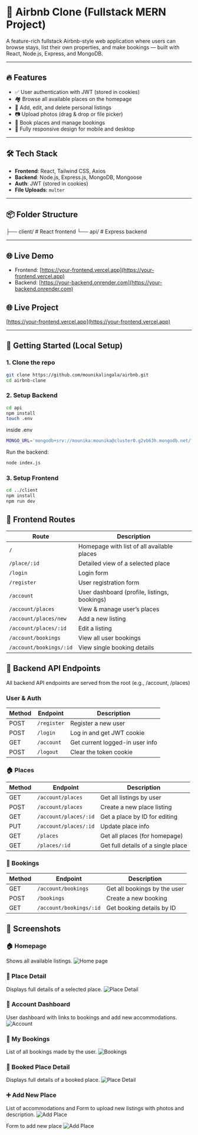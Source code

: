 # 🏡 Airbnb Clone (Fullstack MERN Project)

A feature-rich fullstack Airbnb-style web application where users can browse stays, list their own properties, and make bookings — built with React, Node.js, Express, and MongoDB.

---

## 🔥 Features

- ✅ User authentication with JWT (stored in cookies)
- 🏘️ Browse all available places on the homepage
- 📝 Add, edit, and delete personal listings
- 📷 Upload photos (drag & drop or file picker)
- 📅 Book places and manage bookings
- 📱 Fully responsive design for mobile and desktop

---

## 🛠 Tech Stack

- **Frontend**: React, Tailwind CSS, Axios
- **Backend**: Node.js, Express.js, MongoDB, Mongoose
- **Auth**: JWT (stored in cookies)
- **File Uploads**: `multer`

---

## 📦 Folder Structure

├── client/ # React frontend
└── api/ # Express backend


---

## 🌐 Live Demo

- Frontend: [https://your-frontend.vercel.app](https://your-frontend.vercel.app)
- Backend: [https://your-backend.onrender.com](https://your-backend.onrender.com)

## 🌐 Live Project

[https://your-frontend.vercel.app](https://your-frontend.vercel.app)

---

## 🚀 Getting Started (Local Setup)

### 1. Clone the repo

```bash
git clone https://github.com/mounikalingala/airbnb.git
cd airbnb-clone
```
### 2. Setup Backend

```bash
cd api
npm install
touch .env
```

inside .env
```bash
MONGO_URL='mongodb+srv://mounika:mounika@cluster0.g2vb63h.mongodb.net/?retryWrites=true&w=majority&appName=Cluster0'
``` 

Run the backend:

```bash
node index.js
```

### 3. Setup Frontend

```bash
cd ../client
npm install
npm run dev
```

## 🧭 Frontend Routes


| Route                   | Description                                  |
| ----------------------- | -------------------------------------------- |
| `/`                     | Homepage with list of all available places   |
| `/place/:id`            | Detailed view of a selected place            |
| `/login`                | Login form                                   |
| `/register`             | User registration form                       |
| `/account`              | User dashboard (profile, listings, bookings) |
| `/account/places`       | View & manage user’s places                  |
| `/account/places/new`   | Add a new listing                            |
| `/account/places/:id`   | Edit a listing                               |
| `/account/bookings`     | View all user bookings                       |
| `/account/bookings/:id` | View single booking details                  |

## 📡 Backend API Endpoints

All backend API endpoints are served from the root (e.g., /account, /places)

### User & Auth

| Method | Endpoint    | Description                     |
| ------ | ----------- | ------------------------------- |
| POST   | `/register` | Register a new user             |
| POST   | `/login`    | Log in and get JWT cookie       |
| GET    | `/account`  | Get current logged-in user info |
| POST   | `/logout`   | Clear the token cookie          |

### 🏠 Places

| Method | Endpoint              | Description                        |
| ------ | --------------------- | ---------------------------------- |
| GET    | `/account/places`     | Get all listings by user           |
| POST   | `/account/places`     | Create a new place listing         |
| GET    | `/account/places/:id` | Get a place by ID for editing      |
| PUT    | `/account/places/:id` | Update place info                  |                   |
| GET    | `/places`             | Get all places (for homepage)      |
| GET    | `/places/:id`         | Get full details of a single place |

### 📆 Bookings

| Method | Endpoint                | Description                  |
| ------ | ----------------------- | ---------------------------- |
| GET    | `/account/bookings`     | Get all bookings by the user |
| POST   | `/bookings`             | Create a new booking         |
| GET    | `/account/bookings/:id` | Get booking details by ID    |

## 📸 Screenshots

### 🏠 Homepage

Shows all available listings.
![Home page](https://res.cloudinary.com/dblomc9cr/image/upload/v1753864743/Screenshot_2025-07-30_140625_wzkvgf.png)

### 🏡 Place Detail

Displays full details of a selected place.
![Place Detail](https://res.cloudinary.com/dblomc9cr/image/upload/v1753864936/Screenshot_2025-07-30_141155_pufwqw.png)

### 👤 Account Dashboard

User dashboard with links to bookings and add new accommodations.
![Account](https://res.cloudinary.com/dblomc9cr/image/upload/v1753865059/Screenshot_2025-07-30_141404_kjy1rl.png)

### 📆 My Bookings

List of all bookings made by the user.
![Bookings](https://res.cloudinary.com/dblomc9cr/image/upload/v1753865305/Screenshot_2025-07-30_141807_a78dvk.png)

### 🏡 Booked Place Detail

Displays full details of a booked place.
![Place Detail](https://res.cloudinary.com/dblomc9cr/image/upload/v1753865664/Screenshot_2025-07-30_142406_yqixow.png)

### ➕ Add New Place

List of accommodations and Form to upload new listings with photos and description.
![Add Place](https://res.cloudinary.com/dblomc9cr/image/upload/v1753865422/Screenshot_2025-07-30_142006_hb0mdp.png)

Form to add new place
![Add Place](https://res.cloudinary.com/dblomc9cr/image/upload/v1753865540/Screenshot_2025-07-30_142207_oehmqp.png)
